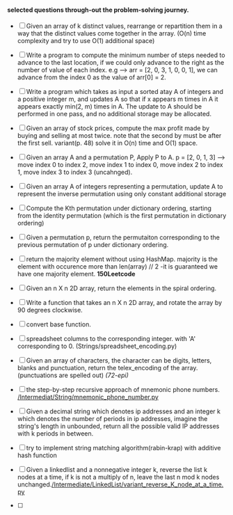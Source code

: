 #### selected questions through-out the problem-solving journey.

- [ ] Given an array of k distinct values, rearrange or repartition them in a way that the distinct values come together in the array. (O(n) time complexity and try to use O(1) additional space)

- [ ]  Write a program to compute the minimum number of steps needed to advance to the last location, if we could only advance to the right as the number of value of each index. e.g --> arr = [2, 0, 3, 1, 0, 0, 1], we can advance from the index 0 as the value of arr[0] = 2.

- [ ]  Write a program which takes as input a sorted atay A of integers and a positive integer m,
and updates A so that if x appears m times in A it appears exactly min(2, m) times in A. The update
to A should be performed in one pass, and no additional storage may be allocated.

- [ ] Given an array of stock prices, compute the max profit made by buying and selling at most twice. note that the second by must be after the first sell. variant(p. 48)
solve it in O(n) time and O(1) space.

- [ ] Given an array A and a permutation P, Apply P to A.
p = [2, 0, 1, 3] --> move index 0 to index 2, move index 1 to index 0,
move index 2 to index 1, move index 3 to index 3 (uncahnged).

- [ ] Given an array A of integers representing a permutation, update A to represent the inverse permutation using only constant additional storage


- [ ] Compute the Kth permutation under dictionary ordering, starting from the identity permutation (which is the first permutation in dictionary ordering)

- [ ] Given a permutation p, return the permutaiton corresponding to the previous permutation of p under dictionary ordering.

- [ ] return the majority element without using HashMap. majority is the element with occurence more than len(array) // 2 -it is guaranteed we have one majority element. **150Leetcode**

- [ ] Given an n X n 2D array, return the elements in the spiral ordering.

- [ ] Write a function that takes an n X n 2D array, and rotate the array by 90 degrees clockwise.

- [ ] convert base function.

- [ ] spreadsheet columns to the corresponding integer. with 'A' corresponding to 0. (Strings/spreadsheet_encoding.py)

- [ ] Given an array of characters, the character can be digits, letters, blanks and punctuation,
return the telex_encoding of the array. (punctuations are spelled out) *(72-epi)*

- [ ] the step-by-step recursive approach of mnemonic phone numbers. [/Intermediat/String/mnemonic_phone_number.py](answer)

- [ ] Given a decimal string which denotes ip addresses and an integer k which denotes the number
of periods in ip addresses, imagine the string's length in unbounded,
return all the possible valid IP addresses with k periods in between.

- [ ] try to implement string matching algorithm(rabin-krap) with additive hash function

- [ ] Given a linkedlist and a nonnegative integer k, reverse the list k nodes at a time, if k is not a multiply of n, leave the last n mod k nodes unchanged.[/Intermediate/LinkedList/variant_reverse_K_node_at_a_time.py](source)

- [ ] 